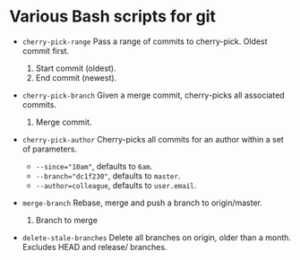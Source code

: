 # Various Bash scripts for git

- `cherry-pick-range` Pass a range of commits to cherry-pick. Oldest commit first.
    1. Start commit (oldest).
    2. End commit (newest).

- `cherry-pick-branch` Given a merge commit, cherry-picks all associated commits.
    1. Merge commit.

- `cherry-pick-author` Cherry-picks all commits for an author within a set of parameters.
    - `--since="10am"`, defaults to `6am`.
    - `--branch="dc1f230"`, defaults to `master`.
    - `--author=colleague`, defaults to `user.email`.

- `merge-branch` Rebase, merge and push a branch to origin/master.
    1. Branch to merge

- `delete-stale-branches` Delete all branches on origin, older than a month. Excludes HEAD and release/ branches.
